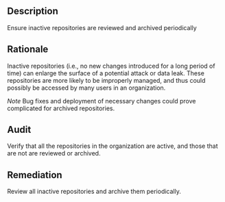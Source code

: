 ## Description

Ensure inactive repositories are reviewed and archived periodically

## Rationale

Inactive repositories (i.e., no new changes introduced for a long period of time) can enlarge the surface of a potential attack or data leak. These repositories are more likely to be improperly managed, and thus could possibly be accessed by many users in an organization.

*Note* Bug fixes and deployment of necessary changes could prove complicated for archived repositories.

## Audit

Verify that all the repositories in the organization are active, and those that are not are reviewed or archived.

## Remediation

Review all inactive repositories and archive them periodically.
